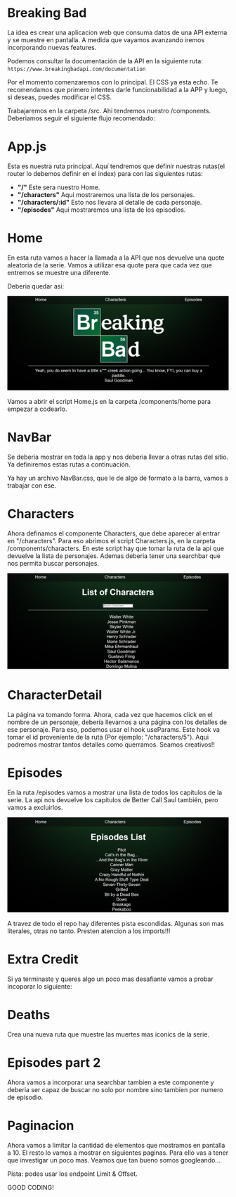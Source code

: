 # Breaking Bad

La idea es crear una aplicacion web que consuma datos de una API externa y se muestre en pantalla. A medida que vayamos avanzando iremos incorporando nuevas features.

Podemos consultar la documentación de la API en la siguiente ruta:
`https://www.breakingbadapi.com/documentation`

Por el momento comenzaremos con lo principal. El CSS ya esta echo. Te recomendamos que primero intentes darle funcionabilidad a la APP y luego, si deseas, puedes modificar el CSS.

Trabajaremos en la carpeta /src. Ahi tendremos nuestro /components. Deberiamos seguir el siguiente flujo recomendado:

# App.js

Esta es nuestra ruta principal. Aquí tendremos que definir nuestras rutas(el router lo debemos definir en el index) para con las siguientes rutas:

- **"/"** Este sera nuestro Home.
- **"/characters"** Aqui mostraremos una lista de los personajes.
- **"/characters/:id"** Esto nos llevara al detalle de cada personaje.
- **"/episodes"** Aqui mostraremos una lista de los episodios.

# Home

En esta ruta vamos a hacer la llamada a la API que nos devuelve
una quote aleatoria de la serie. Vamos a utilizar esa quote para que cada vez que entremos se muestre una diferente.

Deberia quedar asi:

<p align="center">
  <img src="./img/Home.png" alt="Img" />
</p>

Vamos a abrir el script Home.js en la carpeta /components/home para empezar a codearlo.

# NavBar

Se deberia mostrar en toda la app y nos deberia llevar a otras rutas del sitio. Ya definiremos
estas rutas a continuación.

Ya hay un archivo NavBar.css, que le de algo de formato a la barra, vamos a trabajar con ese.

# Characters

Ahora definamos el componente Characters, que debe aparecer al entrar en "/characters". Para eso abrimos el script Characters.js, en la carpeta /components/characters. En este script hay que tomar la ruta de la api que devuelve la lista de personajes.
Ademas deberia tener una searchbar que nos permita buscar personajes.

<p align="center">
  <img src="./img/Characters.png" alt="Img" />
</p>

# CharacterDetail

La página va tomando forma. Ahora, cada vez que hacemos click en el nombre de un personaje, debería llevarnos a una página con los detalles de ese personaje. Para eso, podemos usar el hook useParams. Este hook va tomar el id proveniente de la ruta (Por ejemplo: "/characters/5").
Aqui podremos mostrar tantos detalles como querramos. Seamos creativos!!

# Episodes

En la ruta /episodes vamos a mostrar una lista de todos los capítulos de la serie.
La api nos devuelve los capítulos de Better Call Saul también, pero vamos a excluirlos.

<p align="center">
  <img src="./img/Episodes.png" alt="Img" />
</p>

A travez de todo el repo hay diferentes pista escondidas. Algunas son mas literales, otras no tanto. Presten atencion a los imports!!!

# Extra Credit

Si ya terminaste y queres algo un poco mas desafiante vamos a probar incoporar lo siguiente:

# Deaths

Crea una nueva ruta que muestre las muertes mas iconics de la serie.

# Episodes part 2

Ahora vamos a incorporar una searchbar tambien a este componente y deberia ser capaz de buscar no solo por nombre sino tambien por numero de episodio.

# Paginacion

Ahora vamos a limitar la cantidad de elementos que mostramos en pantalla a 10. El resto lo vamos a mostrar en siguientes paginas.
Para ello vas a tener que investigar un poco mas. Veamos que tan bueno somos googleando...

Pista: podes usar los endpoint Limit & Offset.

GOOD CODING!
